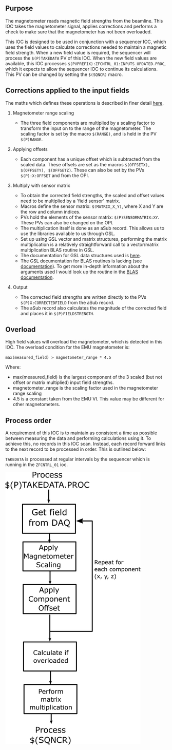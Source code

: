 ## Purpose

The magnetometer reads magnetic field strengths from the beamline. This IOC takes the magnetometer signal, applies corrections and performs a check to make sure that the magnetometer has not been overloaded.

This IOC is designed to be used in conjunction with a sequencer IOC, which uses the field values to calculate corrections needed to maintain a magnetic field strength. When a new field value is required, the sequencer will process the `$(P)TAKEDATA` PV of this IOC. When the new field values are available, this IOC processes `$(PVPREFIX):ZFCNTRL_01:INPUTS_UPDATED.PROC`, which it expects to allow the sequencer IOC to continue its calculations. This PV can be changed by setting the `$(SQNCR)` macro.

## Corrections applied to the input fields

The maths which defines these operations is described in finer detail [here](https://github.com/ISISComputingGroup/ibex_developers_manual/wiki/Zero-field-controller#zero-field-controller-feedback-loop).

1. Magnetometer range scaling
   - The three field components are multiplied by a scaling factor to transform the input on to the range of the magnetometer. The scaling factor is set by the macro `$(RANGE)`, and is held in the PV `$(P)RANGE`.

2. Applying offsets
   - Each component has a unique offset which is subtracted from the scaled data. These offsets are set as the macros `$(OFFSETX), $(OFFSETY), $(OFFSETZ)`. These can also be set by the PVs `$(P):X:OFFSET` and from the OPI.

3. Multiply with sensor matrix
   - To obtain the corrected field strengths, the scaled and offset values need to be multiplied by a 'field sensor' matrix.
   - Macros define the sensor matrix: `$(MATRIX_X_Y)`, where X and Y are the row and column indices.
   - PVs hold the elements of the sensor matrix: `$(P)SENSORMATRIX:XY`. These PVs can also be changed on the OPI.
   - The multiplication itself is done as an aSub record. This allows us to use the libraries available to us through GSL.
   - Set up using GSL vector and matrix structures, performing the matrix multiplication is a relatively straightforward call to a vector/matrix multiplication BLAS routine in GSL.
   - The documentation for GSL data structures used is [here](https://www.gnu.org/software/gsl/doc/html/vectors.html).
   - The GSL documentation for BLAS routines is lacking (see [documentation](https://www.gnu.org/software/gsl/doc/html/blas.html)). To get more in-depth information about the arguments used I would look up the routine in the [BLAS documentation](http://www.netlib.org/blas/).

4. Output
   - The corrected field strengths are written directly to the PVs `$(P)X:CORRECTEDFIELD` from the aSub record.
   - The aSub record also calculates the magnitude of the corrected field and places it in `$(P)FIELDSTRENGTH`.

## Overload

High field values will overload the magnetometer, which is detected in this IOC. The overload condition for the EMU magnetometer is:

`max(measured_field) > magnetometer_range * 4.5`

Where:
   - max(measured_field) is the largest component of the 3 scaled (but not offset or matrix multiplied) input field strengths.
   - magnetometer_range is the scaling factor used in the magnetometer range scaling
   - 4.5 is a constant taken from the EMU VI. This value may be different for other magnetometers.

## Process order

A requirement of this IOC is to maintain as consistent a time as possible between measuring the data and performing calculations using it. To achieve this, no records in this IOC scan. Instead, each record forward links to the next record to be processed in order. This is outlined below:

`TAKEDATA` is processed at regular intervals by the sequencer which is running in the `ZFCNTRL_01` ioc.

![](https://raw.githubusercontent.com/ISISComputingGroup/ibex_developers_manual/master/images/magnetometer_daq.png)